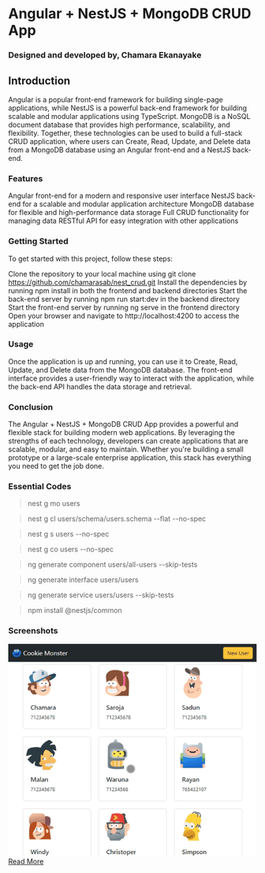 # Angular + NestJS + MongoDB CRUD App

### Designed and developed by, Chamara Ekanayake

## Introduction

Angular is a popular front-end framework for building single-page applications, while NestJS is a powerful back-end
framework for building scalable and modular applications using TypeScript. MongoDB is a NoSQL document database that
provides high performance, scalability, and flexibility. Together, these technologies can be used to build a full-stack
CRUD application, where users can Create, Read, Update, and Delete data from a MongoDB database using an Angular
front-end and a NestJS back-end.

### Features

Angular front-end for a modern and responsive user interface
NestJS back-end for a scalable and modular application architecture
MongoDB database for flexible and high-performance data storage
Full CRUD functionality for managing data
RESTful API for easy integration with other applications

### Getting Started

To get started with this project, follow these steps:

Clone the repository to your local machine using git clone https://github.com/chamarasab/nest_crud.git
Install the dependencies by running npm install in both the frontend and backend directories
Start the back-end server by running npm run start:dev in the backend directory
Start the front-end server by running ng serve in the frontend directory
Open your browser and navigate to http://localhost:4200 to access the application

### Usage

Once the application is up and running, you can use it to Create, Read, Update, and Delete data from the MongoDB
database. The front-end interface provides a user-friendly way to interact with the application, while the back-end API
handles the data storage and retrieval.

### Conclusion

The Angular + NestJS + MongoDB CRUD App provides a powerful and flexible stack for building modern web applications. By
leveraging the strengths of each technology, developers can create applications that are scalable, modular, and easy to
maintain. Whether you're building a small prototype or a large-scale enterprise application, this stack has everything
you need to get the job done.

### Essential Codes

> nest g mo users

> nest g cl users/schema/users.schema --flat --no-spec

> nest g s users --no-spec

> nest g co users --no-spec

> ng generate component users/all-users --skip-tests

> ng generate interface users/users

> ng generate service users/users --skip-tests

> npm install @nestjs/common

### Screenshots
<img src="https://github.com/chamarasab/nest_crud/blob/master/screenshots/img3.gif" alt="insert.gif"/>
<a href="https://github.com/chamarasab/nest_crud/blob/master/screenshots/crud.pdf" class="btn btn-primary">Read More</a>
